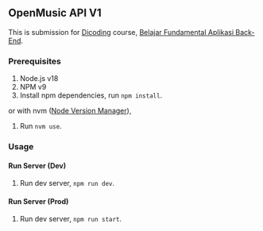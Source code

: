 ## OpenMusic API V1

This is submission for [Dicoding](https://www.dicoding.com) course, [Belajar Fundamental Aplikasi Back-End](https://www.dicoding.com/academies/271/corridor).

### Prerequisites

1. Node.js v18
2. NPM v9
3. Install npm dependencies, run `npm install`.

or with nvm ([Node Version Manager](https://github.com/nvm-sh/nvm)),

1. Run `nvm use`.

### Usage

#### Run Server (Dev)

1. Run dev server, `npm run dev`.

#### Run Server (Prod)

1. Run dev server, `npm run start`.
